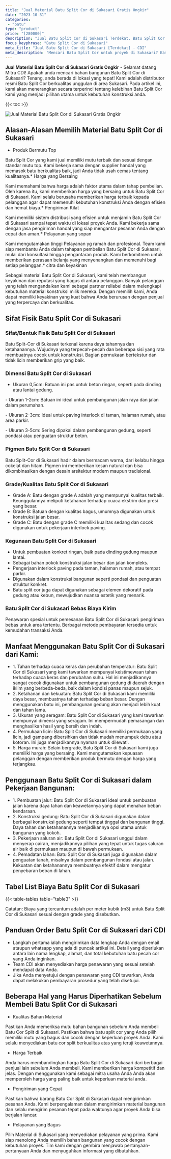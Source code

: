 ```yaml
---
title: "Jual Material Batu Split Cor di Sukasari Gratis Ongkir"
date: "2023-10-31"
categories:
 - "batu"
type: "product"
price: "[280000]"
description: "Jual Batu Split Cor di Sukasari Terdekat. Batu Split Cor ini sering dipakai dalam proyek konstruksi sebagai material cor beton yang terpilih dan awet. Silakan hubungi kami untuk informasi lebih lanjut."
focus_keyphrase: "Batu Split Cor di Sukasari"
meta_title: "Jual Batu Split Cor di Sukasari [Terdekat] - CDI"
meta_description: "Mencari Batu Split Cor untuk proyek di Sukasari? Kami memiliki Batu Split Cor berkualitas untuk campuran beton. Dapatkan penawaran terbaik sekarang."
---
```


**Jual Material Batu Split Cor di Sukasari Gratis Ongkir** - Selamat datang Mitra CDI! Apakah anda mencari bahan bangunan Batu Split Cor di Sukasari? Tenang, anda berada di lokasi yang tepat! Kami adalah distributor resmi Batu Split Cor berkualitas unggulan di area Sukasari. Pada artikel ini, kami akan menerangkan secara terperinci tentang kelebihan Batu Split Cor kami yang menjadi pilihan utama untuk kebutuhan konstruksi anda.

{{< toc >}}

![Jual Material Batu Split Cor di Sukasari Gratis Ongkir](/images/batu/batu-split-14.jpg)

## Alasan-Alasan Memilih Material Batu Split Cor di Sukasari

*   Produk Bermutu Top

Batu Split Cor yang kami jual memiliki mutu terbaik dan sesuai dengan standar mutu top. Kami bekerja sama dengan supplier handal yang memasok batu berkualitas baik, jadi Anda tidak usah cemas tentang kualitasnya.*   Harga yang Bersaing

Kami memahami bahwa harga adalah faktor utama dalam tahap pembelian. Oleh karena itu, kami memberikan harga yang bersaing untuk Batu Split Cor di Sukasari. Kami selalu berusaha memberikan harga terbaik kepada pelanggan agar dapat memenuhi kebutuhan konstruksi Anda dengan efisien dan hemat biaya.*   Pengiriman Kilat

Kami memiliki sistem distribusi yang efisien untuk menjamin Batu Split Cor di Sukasari sampai tepat waktu di lokasi proyek Anda. Kami bekerja sama dengan jasa pengiriman handal yang siap mengantar pesanan Anda dengan cepat dan aman.*   Pelayanan yang sopan

Kami mengutamakan tinggi Pelayanan yg ramah dan profesional. Team kami siap membantu Anda dalam tahapan pembelian Batu Split Cor di Sukasari, mulai dari konsultasi hingga pengantaran produk. Kami berkomitmen untuk memberikan perasaan belanja yang menyenangkan dan memenuhi bagi setiap pelanggan.*   citra dan keyakinan

Sebagai material Batu Split Cor di Sukasari, kami telah membangun keyakinan dan reputasi yang bagus di antara pelanggan. Banyak pelanggan yang telah mengandalkan kami sebagai partner reliabel dalam melengkapi kebutuhan material konstruksi milik mereka. Dengan memilih kami, Anda dapat memiliki keyakinan yang kuat bahwa Anda berurusan dengan penjual yang terpercaya dan berkualitas. 

## Sifat Fisik Batu Split Cor di Sukasari

### Sifat/Bentuk Fisik Batu Split Cor di Sukasari

Batu Split-Cor di Sukasari terkenal karena daya tahannya dan ketahanannya. Wujudnya yang terpecah-pecah dan beberapa sisi yang rata membuatnya cocok untuk konstruksi. Bagian permukaan bertekstur dan tidak licin memberikan grip yang baik.

### Dimensi Batu Split Cor di Sukasari

- Ukuran 0,5cm: Batuan ini pas untuk beton ringan, seperti pada dinding atau lantai gedung.  

\- Ukuran 1-2cm: Batuan ini ideal untuk pembangunan jalan raya dan jalan dalam perumahan.  

\- Ukuran 2-3cm: Ideal untuk paving interlock di taman, halaman rumah, atau area parkir.  

\- Ukuran 3-5cm: Sering dipakai dalam pembangunan gedung, seperti pondasi atau penguatan struktur beton.

### Pigmen Batu Split Cor di Sukasari

Batu Split-Cor di Sukasari hadir dalam bermacam warna, dari kelabu hingga cokelat dan hitam. Pigmen ini memberikan kesan natural dan bisa dikombinasikan dengan desain arsitektur modern maupun tradisional.

### Grade/Kualitas Batu Split Cor di Sukasari

*   Grade A: Batu dengan grade A adalah yang mempunyai kualitas terbaik. Keunggulannya meliputi ketahanan terhadap cuaca ekstrim dan presi yang besar.
*   Grade B: Batuan dengan kualitas bagus, umumnya digunakan untuk konstruksi jalan besar.
*   Grade C: Batu dengan grade C memiliki kualitas sedang dan cocok digunakan untuk pekerjaan interlock paving.

### Kegunaan Batu Split Cor di Sukasari

*   Untuk pembuatan konkret ringan, baik pada dinding gedung maupun lantai.
*   Sebagai bahan pokok konstruksi jalan besar dan jalan kompleks.
*   Pengerjaan interlock paving pada taman, halaman rumah, atau tempat parkir.
*   Digunakan dalam konstruksi bangunan seperti pondasi dan penguatan struktur konkret.
*   Batu split cor juga dapat digunakan sebagai elemen dekoratif pada gedung atau kebun, mewujudkan nuansa estetik yang menarik.

### Batu Split Cor di Sukasari Bebas Biaya Kirim

Penawaran spesial untuk pemesanan Batu Split Cor di Sukasari: pengiriman bebas untuk area tertentu. Berbagai metode pembayaran tersedia untuk kemudahan transaksi Anda.

## Manfaat Menggunakan Batu Split Cor di Sukasari dari Kami:

*   1\. Tahan terhadap cuaca keras dan perubahan temperatur: Batu Split Cor di Sukasari yang kami tawarkan mempunyai keistimewaan tahan terhadap cuaca keras dan perubahan suhu. Hal ini menjadikannya sangat cocok digunakan untuk pembangunan gedung di daerah dengan iklim yang berbeda-beda, baik dalam kondisi panas maupun sejuk.
*   2\. Ketahanan dan kekuatan: Batu Split Cor di Sukasari kami memiliki daya besar, membuatnya tahan terhadap beban besar. Dengan menggunakan batu ini, pembangunan gedung akan menjadi lebih kuat dan tahan lama.
*   3\. Ukuran yang seragam: Batu Split Cor di Sukasari yang kami tawarkan mempunyai dimensi yang seragam. Ini mempermudah pemasangan dan menghasilkan hasil yang bersih dan indah.
*   4\. Permukaan  licin: Batu Split Cor di Sukasari memiliki permukaan yang licin, jadi gampang dibersihkan dan tidak mudah menumpuk debu atau kotoran. Ini juga menjadikannya nyaman untuk dilewati.
*   5\. Harga murah: Selain bergrade, Batu Split Cor di Sukasari kami juga memiliki harga yang bersaing. Kami mengutamakan kepuasan pelanggan dengan memberikan produk bermutu dengan harga yang terjangkau.

## Penggunaan Batu Split Cor di Sukasari dalam Pekerjaan Bangunan:

*   1\. Pembuatan jalur: Batu Split Cor di Sukasari ideal untuk pembuatan jalan karena daya tahan dan keawetannya yang dapat menahan beban kendaraan.
*   2\. Konstruksi gedung: Batu Split Cor di Sukasari digunakan dalam berbagai konstruksi gedung seperti tempat tinggal dan bangunan tinggi. Daya tahan dan ketahanannya menjadikannya opsi utama untuk bangunan yang kokoh.
*   3\. Pekerjaan saluran air: Batu Split Cor di Sukasari unggul dalam menyerap cairan, menjadikannya pilihan yang tepat untuk tugas saluran air baik di permukaan maupun di bawah permukaan.
*   4\. Pemadatan lahan: Batu Split Cor di Sukasari juga digunakan dalam penguatan tanah, misalnya dalam pembangunan fondasi atau jalan. Kekuatan dan ketahanannya membuatnya efektif dalam mengatur penyebaran beban di lahan.

## Tabel List Biaya Batu Split Cor di Sukasari

{{< table-tables table="table3" >}}

Catatan: Biaya yang tercantum adalah per meter kubik (m3) untuk Batu Split Cor di Sukasari sesuai dengan grade yang disebutkan.

## Panduan Order Batu Split Cor di Sukasari dari CDI

*   Langkah pertama ialah mengirimkan data lengkap Anda dengan email ataupun whatsapp yang ada di puncak artikel ini. Detail yang diperlukan antara lain nama lengkap, alamat, dan total kebutuhan batu pecah cor yang Anda inginkan.
*   Team CDI akan menyediakan harga penawaran yang sesuai setelah mendapat data Anda.
*   Jika Anda menyetujui dengan penawaran yang CDI tawarkan, Anda dapat melakukan pembayaran prosedur yang telah disetujui.

## Beberapa Hal yang Harus Diperhatikan Sebelum Membeli Batu Split Cor di Sukasari

*   Kualitas Bahan Material

Pastikan Anda memeriksa mutu bahan bangunan sebelum Anda membeli Batu Cor Split di Sukasari. Pastikan bahwa batu split cor yang Anda pilih memiliki mutu yang bagus dan cocok dengan keperluan proyek Anda. Kami selalu menyediakan batu cor split berkualitas atas yang teruji keawetannya.
*   Harga Terbaik

Anda harus membandingkan harga Batu Split Cor di Sukasari dari berbagai penjual lain sebelum Anda membeli. Kami memberikan harga kompetitif dan jelas. Dengan menggunakan kami sebagai mitra usaha Anda Anda akan memperoleh harga yang paling baik untuk keperluan material anda.
*   Pengiriman yang Cepat

Pastikan bahwa barang Batu Cor Split di Sukasari dapat mengirimkan pesanan Anda. Kami berpengalaman dalam mengirimkan material bangunan dan selalu mengirim pesanan tepat pada waktunya agar proyek Anda bisa berjalan lancar.
*   Pelayanan yang Bagus

Pilih Material di Sukasari yang menyediakan pelayanan yang prima. Kami siap menolong Anda memilih bahan bangunan yang cocok dengan kebutuhan proyek. Tim kami dengan gembira menjawab pertanyaan-pertanyaan Anda dan menyuguhkan informasi yang dibutuhkan.
